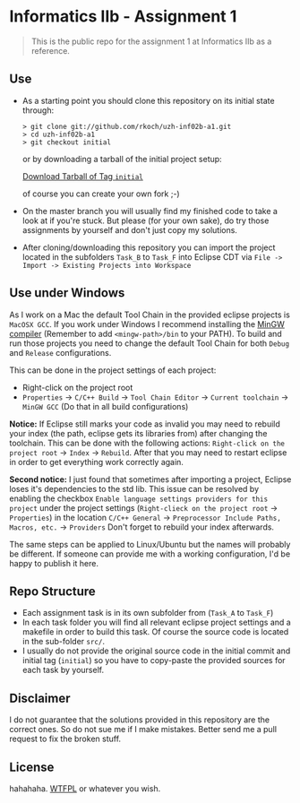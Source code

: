 Informatics IIb - Assignment 1
==============================

> This is the public repo for the assignment 1 at Informatics IIb as a reference.

Use
---

* As a starting point you should clone this repository on its initial state through:

  ```shell
  > git clone git://github.com/rkoch/uzh-inf02b-a1.git
  > cd uzh-inf02b-a1
  > git checkout initial
  ```

  or by downloading a tarball of the initial project setup:

  [Download Tarball of Tag `initial`](https://github.com/rkoch/uzh-inf02b-a1/archive/initial.zip)

  of course you can create your own fork ;-)
* On the master branch you will usually find my finished code to take a look at if you're stuck. But please (for your own sake), do try those assignments by yourself and don't just copy my solutions.
* After cloning/downloading this repository you can import the project located in the subfolders `Task_B` to `Task_F` into Eclipse CDT via `File -> Import -> Existing Projects into Workspace`

Use under Windows
--------------

As I work on a Mac the default Tool Chain in the provided eclipse projects is `MacOSX GCC`. If you work under Windows I recommend installing the [MinGW compiler](http://www.mingw.org/) (Remember to add `<mingw-path>/bin` to your PATH). To build and run those projects you need to change the default Tool Chain for both `Debug` and `Release` configurations.

This can be done in the project settings of each project:
* Right-click on the project root
* `Properties` -> `C/C++ Build` -> `Tool Chain Editor` -> `Current toolchain` -> `MinGW GCC` (Do that in all build configurations)

__Notice:__ If Eclipse still marks your code as invalid you may need to rebuild your index (the path, eclipse gets its libraries from) after changing the toolchain. This can be done with the following actions: `Right-click on the project root` -> `Index` -> `Rebuild`. After that you may need to restart eclipse in order to get everything work correctly again.

__Second notice:__ I just found that sometimes after importing a project, Eclipse loses it's dependencies to the std lib. This issue can be resolved by enabling the checkbox `Enable language settings providers for this project` under the project settings (`Right-clieck on the project root` -> `Properties`) in the location `C/C++ General` -> `Preprocessor Include Paths, Macros, etc.` -> `Providers`
Don't forget to rebuild your index afterwards.

The same steps can be applied to Linux/Ubuntu but the names will probably be different. If someone can provide me with a working configuration, I'd be happy to publish it here.

Repo Structure
--------------

* Each assignment task is in its own subfolder from (`Task_A` to `Task_F`)
* In each task folder you will find all relevant eclipse project settings and a makefile in order to build this task. Of course the source code is located in the sub-folder `src/`.
* I usually do not provide the original source code in the initial commit and initial tag (`initial`) so you have to copy-paste the provided sources for each task by yourself.


Disclaimer
----------

I do not guarantee that the solutions provided in this repository are the correct ones. So do not sue me if I make mistakes. Better send me a pull request to fix the broken stuff.

License
-------

hahahaha. [WTFPL](http://www.wtfpl.net/) or whatever you wish.
